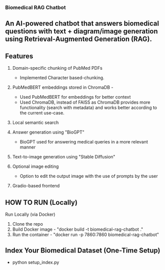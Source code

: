 ### Biomedical RAG Chatbot 

An AI-powered chatbot that answers biomedical questions with text + diagram/image generation using Retrieval-Augmented Generation (RAG).
---

## Features

1. Domain-specific chunking of PubMed PDFs 
    - Implemented Character based-chunking.

2. PubMedBERT embeddings stored in ChromaDB - 
    - Used PubMedBERT for embeddings for better context
    - Used ChromaDB, instead of FAISS as ChromaDB provides more functionality (search with metadata) and works better according to the current use-case.

3. Local semantic search

4. Answer generation using "BioGPT"
    - BioGPT used for answering medical queries in a more relevant manner

5. Text-to-image generation using "Stable Diffusion"

6. Optional image editing
    - Option to edit the output image with the use of prompts by the user

7. Gradio-based frontend
######

######

## HOW TO RUN (Locally)
Run Locally (via Docker)

1. Clone the repo
2. Build Docker image - "docker build -t biomedical-rag-chatbot ."
3. Run the container - "docker run -p 7860:7860 biomedical-rag-chatbot"


## Index Your Biomedical Dataset (One-Time Setup)
- python setup_index.py




